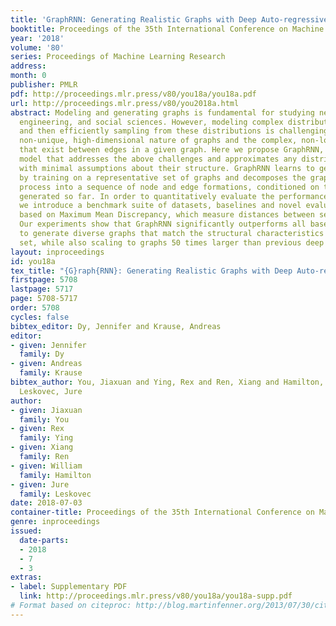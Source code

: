 ```yaml
---
title: 'GraphRNN: Generating Realistic Graphs with Deep Auto-regressive Models'
booktitle: Proceedings of the 35th International Conference on Machine Learning
year: '2018'
volume: '80'
series: Proceedings of Machine Learning Research
address: 
month: 0
publisher: PMLR
pdf: http://proceedings.mlr.press/v80/you18a/you18a.pdf
url: http://proceedings.mlr.press/v80/you2018a.html
abstract: Modeling and generating graphs is fundamental for studying networks in biology,
  engineering, and social sciences. However, modeling complex distributions over graphs
  and then efficiently sampling from these distributions is challenging due to the
  non-unique, high-dimensional nature of graphs and the complex, non-local dependencies
  that exist between edges in a given graph. Here we propose GraphRNN, a deep autoregressive
  model that addresses the above challenges and approximates any distribution of graphs
  with minimal assumptions about their structure. GraphRNN learns to generate graphs
  by training on a representative set of graphs and decomposes the graph generation
  process into a sequence of node and edge formations, conditioned on the graph structure
  generated so far. In order to quantitatively evaluate the performance of GraphRNN,
  we introduce a benchmark suite of datasets, baselines and novel evaluation metrics
  based on Maximum Mean Discrepancy, which measure distances between sets of graphs.
  Our experiments show that GraphRNN significantly outperforms all baselines, learning
  to generate diverse graphs that match the structural characteristics of a target
  set, while also scaling to graphs 50 times larger than previous deep models.
layout: inproceedings
id: you18a
tex_title: "{G}raph{RNN}: Generating Realistic Graphs with Deep Auto-regressive Models"
firstpage: 5708
lastpage: 5717
page: 5708-5717
order: 5708
cycles: false
bibtex_editor: Dy, Jennifer and Krause, Andreas
editor:
- given: Jennifer
  family: Dy
- given: Andreas
  family: Krause
bibtex_author: You, Jiaxuan and Ying, Rex and Ren, Xiang and Hamilton, William and
  Leskovec, Jure
author:
- given: Jiaxuan
  family: You
- given: Rex
  family: Ying
- given: Xiang
  family: Ren
- given: William
  family: Hamilton
- given: Jure
  family: Leskovec
date: 2018-07-03
container-title: Proceedings of the 35th International Conference on Machine Learning
genre: inproceedings
issued:
  date-parts:
  - 2018
  - 7
  - 3
extras:
- label: Supplementary PDF
  link: http://proceedings.mlr.press/v80/you18a/you18a-supp.pdf
# Format based on citeproc: http://blog.martinfenner.org/2013/07/30/citeproc-yaml-for-bibliographies/
---
```

